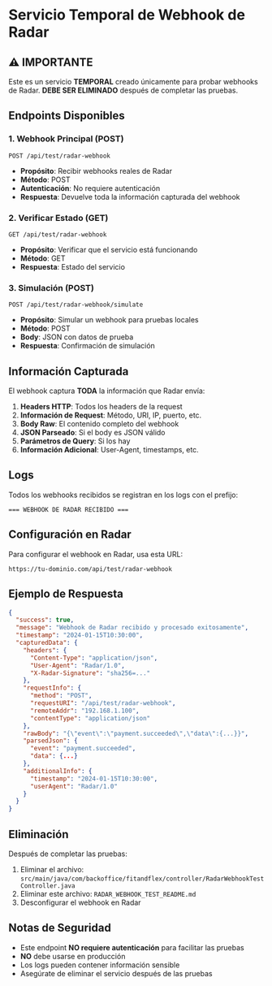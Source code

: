 # Servicio Temporal de Webhook de Radar

## ⚠️ IMPORTANTE
Este es un servicio **TEMPORAL** creado únicamente para probar webhooks de Radar. **DEBE SER ELIMINADO** después de completar las pruebas.

## Endpoints Disponibles

### 1. Webhook Principal (POST)
```
POST /api/test/radar-webhook
```
- **Propósito**: Recibir webhooks reales de Radar
- **Método**: POST
- **Autenticación**: No requiere autenticación
- **Respuesta**: Devuelve toda la información capturada del webhook

### 2. Verificar Estado (GET)
```
GET /api/test/radar-webhook
```
- **Propósito**: Verificar que el servicio está funcionando
- **Método**: GET
- **Respuesta**: Estado del servicio

### 3. Simulación (POST)
```
POST /api/test/radar-webhook/simulate
```
- **Propósito**: Simular un webhook para pruebas locales
- **Método**: POST
- **Body**: JSON con datos de prueba
- **Respuesta**: Confirmación de simulación

## Información Capturada

El webhook captura **TODA** la información que Radar envía:

1. **Headers HTTP**: Todos los headers de la request
2. **Información de Request**: Método, URI, IP, puerto, etc.
3. **Body Raw**: El contenido completo del webhook
4. **JSON Parseado**: Si el body es JSON válido
5. **Parámetros de Query**: Si los hay
6. **Información Adicional**: User-Agent, timestamps, etc.

## Logs

Todos los webhooks recibidos se registran en los logs con el prefijo:
```
=== WEBHOOK DE RADAR RECIBIDO ===
```

## Configuración en Radar

Para configurar el webhook en Radar, usa esta URL:
```
https://tu-dominio.com/api/test/radar-webhook
```

## Ejemplo de Respuesta

```json
{
  "success": true,
  "message": "Webhook de Radar recibido y procesado exitosamente",
  "timestamp": "2024-01-15T10:30:00",
  "capturedData": {
    "headers": {
      "Content-Type": "application/json",
      "User-Agent": "Radar/1.0",
      "X-Radar-Signature": "sha256=..."
    },
    "requestInfo": {
      "method": "POST",
      "requestURI": "/api/test/radar-webhook",
      "remoteAddr": "192.168.1.100",
      "contentType": "application/json"
    },
    "rawBody": "{\"event\":\"payment.succeeded\",\"data\":{...}}",
    "parsedJson": {
      "event": "payment.succeeded",
      "data": {...}
    },
    "additionalInfo": {
      "timestamp": "2024-01-15T10:30:00",
      "userAgent": "Radar/1.0"
    }
  }
}
```

## Eliminación

Después de completar las pruebas:

1. Eliminar el archivo: `src/main/java/com/backoffice/fitandflex/controller/RadarWebhookTestController.java`
2. Eliminar este archivo: `RADAR_WEBHOOK_TEST_README.md`
3. Desconfigurar el webhook en Radar

## Notas de Seguridad

- Este endpoint **NO requiere autenticación** para facilitar las pruebas
- **NO** debe usarse en producción
- Los logs pueden contener información sensible
- Asegúrate de eliminar el servicio después de las pruebas
